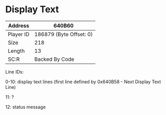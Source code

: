 #  Display Text
Address   | 640B60
----------|-------------
Player ID | 186879 (Byte Offset: 0)
Size 	  | 218
Length 	  | 13
SC:R      | Backed By Code

Line IDs:
0-10: display text lines (first line defined by 0x640B58 - Next Display Text Line)
11: ?
12: status message
